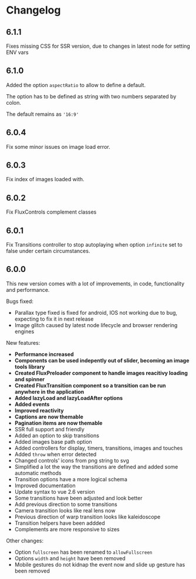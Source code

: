 ---
---

# Changelog

## 6.1.1

Fixes missing CSS for SSR version, due to changes in latest node for setting ENV vars

## 6.1.0

Added the option `aspectRatio` to allow to define a default.

The option has to be defined as string with two numbers separated by colon.

The default remains as `'16:9'`

## 6.0.4

Fix some minor issues on image load error.

## 6.0.3

Fix index of images loaded with.

## 6.0.2

Fix FluxControls complement classes

## 6.0.1

Fix Transitions controller to stop autoplaying when option `infinite` set to false under certain circumstances.

## 6.0.0

This new version comes with a lot of improvements, in code, functionality and performance.

Bugs fixed:
* Parallax type fixed is fixed for android, IOS not working due to bug, expecting to fix it in next release
* Image glitch caused by latest node lifecycle and browser rendering engines

New features:
- **Performance increased**
- **Components can be used indepently out of slider, becoming an image tools library**
- **Created FluxPreloader component to handle images reacitivy loading and spinner**
- **Created FluxTransition component so a transition can be run anywhere in the application**
- **Added lazyLoad and lazyLoadAfter options**
- **Added events**
- **Improved reactivity**
- **Captions are now themable**
- **Pagination items are now themable**
- SSR full support and friendly
- Added an option to skip transitions
- Added images base path option
- Added controllers for display, timers, transitions, images and touches
- Added `throw` when error detected
- Changed controls' icons from png string to svg
- Simplified a lot the way the transitions are defined and added some automatic methods
- Transition options have a more logical schema
- Improved documentation
- Update syntax to vue 2.6 version
- Some transitions have been adjusted and look better
- Add previous direction to some transitions
- Camera transition looks like real lens now
- Previous direction of warp transition looks like kaleidoscope
- Transition helpers have been addded
- Complements are more responsive to sizes

Other changes:
- Option `fullscreen` has been renamed to `allowFullscreen`
- Options `width` and `height` have been removed
- Mobile gestures do not kidnap the event now and slide up gesture has been removed
